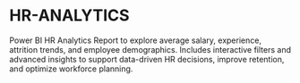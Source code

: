 # HR-ANALYTICS
Power BI HR Analytics Report to explore average salary, experience, attrition trends, and employee demographics. Includes interactive filters and advanced insights to support data-driven HR decisions, improve retention, and optimize workforce planning.
